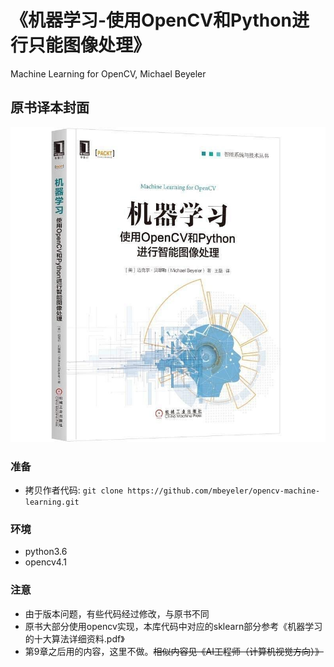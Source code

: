# 《机器学习-使用OpenCV和Python进行只能图像处理》
Machine Learning for OpenCV, Michael Beyeler

## 原书译本封面
![cover](./cover.jpg)

### 准备
- 拷贝作者代码: `git clone https://github.com/mbeyeler/opencv-machine-learning.git`

### 环境
- python3.6
- opencv4.1

### 注意
- 由于版本问题，有些代码经过修改，与原书不同
- 原书大部分使用opencv实现，本库代码中对应的sklearn部分参考《机器学习的十大算法详细资料.pdf》
- 第9章之后用的内容，这里不做。~~相似内容见《AI工程师（计算机视觉方向）》~~